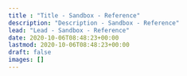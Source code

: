 ```yaml
---
title : "Title - Sandbox - Reference"
description: "Description - Sandbox - Reference"
lead: "Lead - Sandbox - Reference"
date: 2020-10-06T08:48:23+00:00
lastmod: 2020-10-06T08:48:23+00:00
draft: false
images: []
---
```

